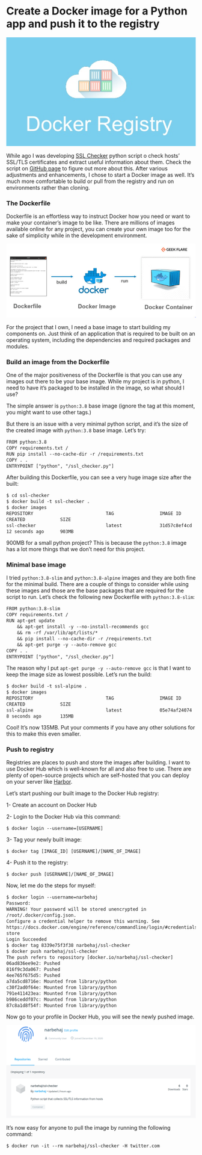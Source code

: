 # Create a Docker image for a Python app and push it to the registry

![](assets/img/docker.png)

While ago I was developing [SSL Checker](https://github.com/narbehaj/ssl-checker) python script o check hosts’ SSL/TLS certificates and extract useful information about them. Check the script on [GitHub page](https://github.com/narbehaj/ssl-checker) to figure out more about this. After various adjustments and  enhancements, I chose to start a Docker image as well. It’s much more  comfortable to build or pull from the registry and run on environments  rather than cloning.



### The Dockerfile

Dockerfile is an effortless way to  instruct Docker how you need or want to make your container’s image to  be like. There are millions of images available online for any project,  you can create your own image too for the sake of simplicity while in  the development environment.

![](assets/img/docker-image.jpg)

For the project that I own, I need a  base image to start building my components on. Just think of an  application that is required to be built on an operating system,  including the dependencies and required packages and modules.



### Build an image from the Dockerfile

One of the major positiveness of the  Dockerfile is that you can use any images out there to be your base  image. While my project is in python, I need to have it’s packaged to be installed in the image, so what should I use?

The simple answer is `python:3.8` base image (ignore the tag at this moment, you might want to use other tags.)

But there is an issue with a very minimal python script, and it’s the size of the created image with `python:3.8` base image. Let’s try:

```
FROM python:3.8
COPY requirements.txt /
RUN pip install --no-cache-dir -r /requirements.txt
COPY . .
ENTRYPOINT ["python", "/ssl_checker.py"]
```

After building this Dockerfile, you can see a very huge image size after the built:

```
$ cd ssl-checker
$ docker build -t ssl-checker .
$ docker images
REPOSITORY                           TAG                 IMAGE ID            CREATED             SIZE
ssl-checker                          latest              31d57c8ef4cd        12 seconds ago      903MB
```

900MB for a small python project? This is because the `python:3.8` image has a lot more things that we don’t need for this project.



### Minimal base image

I tried `python:3.8-slim` and `python:3.8-alpine` images and they are both fine for the minimal build. There are a couple of things to consider while using these images and those are the base  packages that are required for the script to run. Let’s check the  following new Dockerfile with `python:3.8-slim`:

```
FROM python:3.8-slim
COPY requirements.txt /
RUN apt-get update 
    && apt-get install -y --no-install-recommends gcc 
    && rm -rf /var/lib/apt/lists/* 
    && pip install --no-cache-dir -r /requirements.txt 
    && apt-get purge -y --auto-remove gcc
COPY . .
ENTRYPOINT ["python", "/ssl_checker.py"]
```

The reason why I put `apt-get purge -y --auto-remove gcc` is that I want to keep the image size as lowest possible. Let’s run the build:

```
$ docker build -t ssl-alpine .
$ docker images
REPOSITORY                           TAG                 IMAGE ID            CREATED             SIZE
ssl-alpine                           latest              05e74af24074        8 seconds ago       135MB
```

Cool! It’s now 135MB. Put your comments if you have any other solutions for this to make this even smaller.



### Push to registry

Registries are places to push and store  the images after building. I want to use Docker Hub which is well-known  for all and also free to use. There are plenty of open-source projects  which are self-hosted that you can deploy on your server like [Harbor](https://goharbor.io/).



Let’s start pushing our built image to the Docker Hub registry:

1- Create an account on Docker Hub

2- Login to the Docker Hub via this command:

```
$ docker login --username=[USERNAME]
```

3- Tag your newly built image:

```
$ docker tag [IMAGE_ID] [USERNAME]/[NAME_OF_IMAGE]
```

4- Push it to the registry:

```
$ docker push [USERNAME]/[NAME_OF_IMAGE] 
```



Now, let me do the steps for myself:

```
$ docker login --username=narbehaj 
Password: 
WARNING! Your password will be stored unencrypted in /root/.docker/config.json.
Configure a credential helper to remove this warning. See
https://docs.docker.com/engine/reference/commandline/login/#credentials-store
Login Succeeded
$ docker tag 8339e75f3f38 narbehaj/ssl-checker
$ docker push narbehaj/ssl-checker
The push refers to repository [docker.io/narbehaj/ssl-checker]
06ad836ee9e2: Pushed 
816f9c3da067: Pushed 
4ee765f675d5: Pushed 
a7da5cd8716e: Mounted from library/python 
c30f2ad0f64e: Mounted from library/python 
791e411423ea: Mounted from library/python 
b986ceddf07c: Mounted from library/python 
87c8a1d8f54f: Mounted from library/python 
```



Now go to your profile in Docker Hub, you will see the newly pushed image.

![](assets/img/docker-hub.png)

It’s now easy for anyone to pull the image by running the following command:

```
$ docker run -it --rm narbehaj/ssl-checker -H twitter.com
```